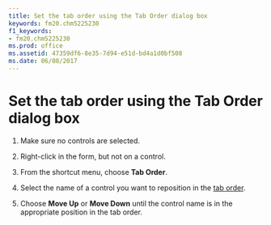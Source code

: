 ```yaml
---
title: Set the tab order using the Tab Order dialog box
keywords: fm20.chm5225230
f1_keywords:
- fm20.chm5225230
ms.prod: office
ms.assetid: 47359df6-8e35-7d94-e51d-bd4a1d0bf508
ms.date: 06/08/2017
---
```



# Set the tab order using the Tab Order dialog box




1. Make sure no controls are selected.
    
2. Right-click in the form, but not on a control.
    
3. From the shortcut menu, choose  **Tab Order**.
    
4. Select the name of a control you want to reposition in the [tab order](vbe-glossary.md).
    
5. Choose  **Move Up** or **Move Down** until the control name is in the appropriate position in the tab order.
    




